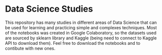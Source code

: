 # Data Science Studies

This repository has many studies in different areas of Data Science that can be used for learning and practicing simple and complexes techniques. Most of the notebooks was created in Google Colaboratory, so the datasets used are sourced by sklearn library and Kaggle (being need to connect to Kaggle API to download them). Feel free to download the notebooks and to contibute with new ones.